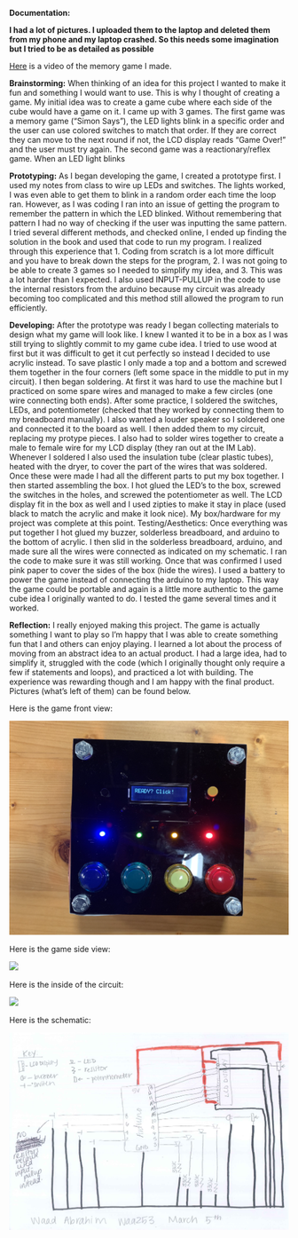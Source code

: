 **Documentation:**

**I had a lot of pictures. I uploaded them to the laptop and deleted them from my phone and my laptop crashed. So this needs some imagination but I tried to be as detailed as possible**

[Here](https://youtu.be/AJ9vP0mamHc) is a video of the memory game I made.

**Brainstorming:** When thinking of an idea for this project I wanted to make it fun and something I would want to use. This is why I thought of creating a game. My initial idea was to create a game cube where each side of the cube would have a game on it. I came up with 3 games. The first game was a memory game (“Simon Says”), the LED lights blink in a specific order and the user can use colored switches to match that order. If they are correct they can move to the next round if not, the LCD display reads “Game Over!” and the user must try again. The second game was a reactionary/reflex game. When an LED light blinks 

**Prototyping:** As I began developing the game, I created a prototype first. I used my notes from class to wire up LEDs and switches. The lights worked, I was even able to get them to blink in a random order each time the loop ran. However, as I was coding I ran into an issue of getting the program to remember the pattern in which the LED blinked. Without remembering that pattern I had no way of checking if the user was inputting the same pattern. I tried several different methods, and checked online, I ended up finding the solution in the book and used that code to run my program. I realized through this experience that 1. Coding from scratch is a lot more difficult and you have to break down the steps for the program, 2. I was not going to be able to create 3 games so I needed to simplify my idea, and 3. This was a lot harder than I expected. I also used INPUT-PULLUP in the code to use the internal resistors from the arduino because my circuit was already becoming too complicated and this method still allowed the program to run efficiently.  

**Developing:** After the prototype was ready I began collecting materials to design what my game will look like. I knew I wanted it to be in a box as I was still trying to slightly commit to my game cube idea. I tried to use wood at first but it was difficult to get it cut perfectly so instead I decided to use acrylic instead. To save plastic I only made a top and a bottom and screwed them together in the four corners (left some space in the middle to put in my circuit).
I then began soldering. At first it was hard to use the machine but I practiced on some spare wires and managed to make a few circles (one wire connecting both ends). After some practice, I soldered the switches, LEDs, and potentiometer (checked that they worked by connecting them to my breadboard manually). I also wanted a louder speaker so I soldered one and connected it to the board as well. I then added them to my circuit, replacing my protype pieces. I also had to solder wires together to create a male to female wire for my LCD display (they ran out at the IM Lab). Whenever I soldered I also used the insulation tube (clear plastic tubes), heated with the dryer, to cover the part of the wires that was soldered. Once these were made I had all the different parts to put my box together.
I then started assembling the box. I hot glued the LED’s to the box, screwed the switches in the holes, and screwed the potentiometer as well. The LCD display fit in the box as well and I used zipties to make it stay in place (used black  to match the acrylic and make it look nice). My box/hardware for my project was complete at this point. 
Testing/Aesthetics:  Once everything was put together I hot glued my buzzer, solderless breadboard, and arduino to the bottom of acrylic. I then slid in the solderless breadboard, arduino, and made sure all the wires were connected as indicated on my schematic. I ran the code to make sure it was still working. Once that was confirmed I used pink paper to cover the sides of the box (hide the wires). I used a battery to power the game instead of connecting the arduino to my laptop. This way the game could be portable and again is a little more authentic to the game cube idea I originally wanted to do. I tested the game several times and it worked. 

**Reflection:** I really enjoyed making this project. The game is actually something I want to play so I’m happy that I was able to create something fun that I and others can enjoy playing. I learned a lot about the process of moving from an abstract idea to an actual product. I had a large idea, had to simplify it, struggled with the code (which I originally thought only require a few if statements and loops), and practiced a lot with building. The experience was rewarding though and I am happy with the final product. Pictures (what’s left of them) can be found below.

Here is the game front view:

![](game_TopView.png)

Here is the game side view:

![](game_SideView.png)


Here is the inside of the circuit:

![](circuit_InsideView.png)

Here is the schematic:

![](circuitSchematic.png)

